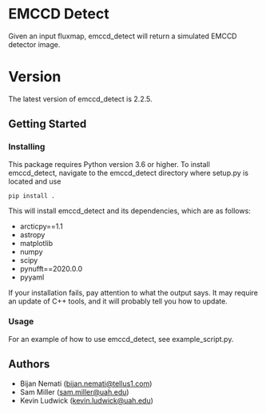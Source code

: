 # EMCCD Detect

Given an input fluxmap, emccd_detect will return a simulated EMCCD detector image.


# Version

The latest version of emccd\_detect is 2.2.5.



## Getting Started
### Installing

This package requires Python version 3.6 or higher.  To install emccd\_detect, navigate to the emccd\_detect directory where setup.py is located and use

	pip install .

This will install emccd\_detect and its dependencies, which are as follows:

* arcticpy==1.1
* astropy
* matplotlib
* numpy
* scipy
* pynufft==2020.0.0
* pyyaml

If your installation fails, pay attention to what the output says.  It may require an update of C++ tools, and it will probably tell you how to update.

### Usage

For an example of how to use emccd\_detect, see example_script.py.


## Authors

* Bijan Nemati (<bijan.nemati@tellus1.com>)
* Sam Miller (<sam.miller@uah.edu>)
* Kevin Ludwick (<kevin.ludwick@uah.edu>)

